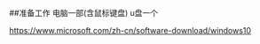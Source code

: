 [title]: <> (怎么重装Windows 10)
[description]: <> (最近想把自己用的电脑重装一边，然后想到之前挺多朋友来问我怎么重装电脑，所以我就想写一篇教程来演示一下)

##准备工作
电脑一部(含鼠标键盘)
u盘一个

https://www.microsoft.com/zh-cn/software-download/windows10
